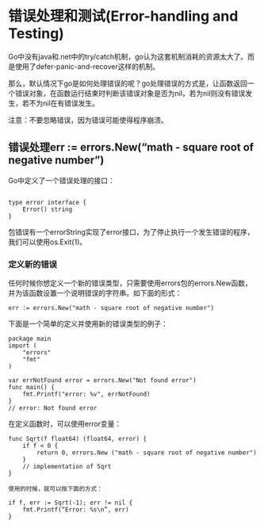 # 错误处理和测试(Error-handling and Testing)

Go中没有java和.net中的try/catch机制，go认为这套机制消耗的资源太大了。而是使用了defer-panic-and-recover这样的机制。

那么，默认情况下go是如何处理错误的呢？go处理错误的方式是，让函数返回一个错误对象，在函数运行结束时判断该错误对象是否为nil，若为nil则没有错误发生，若不为nil在有错误发生。

注意：不要忽略错误，因为错误可能使得程序崩溃。


## 错误处理err := errors.New(“math - square root of negative number”)
Go中定义了一个错误处理的接口：
```

type error interface {
    Error() string
}
```

包错误有一个errorString实现了error接口，为了停止执行一个发生错误的程序，我们可以使用os.Exit(1)。


### 定义新的错误
任何时候你想定义一个新的错误类型，只需要使用errors包的errors.New函数，并为该函数设置一个说明错误的字符串。如下面的形式：
```
err := errors.New("math - square root of negative number")
```

下面是一个简单的定义并使用新的错误类型的例子：
```
package main
import (
    "errors"
    "fmt"
)

var errNotFound error = errors.New("Not found error")
func main() {
    fmt.Printf("error: %v", errNotFound)
}
// error: Not found error
```

在定义函数时，可以使用error变量：
```
func Sqrt(f float64) (float64, error) {
    if f < 0 {
        return 0, errors.New ("math - square root of negative number")
    }
    // implementation of Sqrt
}

使用的时候，就可以按下面的方式：

if f, err := Sqrt(-1); err != nil {
    fmt.Printf(“Error: %s\n”, err)
}

```







